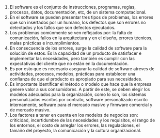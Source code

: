 1) El software es el conjunto de instrucciones, programas, reglas, procesos, datos, documentación, etc, de un sistema computacional.
2) En el software se pueden presentar tres tipos de problemas, los errores que son insertados por un humano, los defectos que son errores no detectados y los fallos que son defectos ejecutados.
3) Los problemas comúnmente se ven reflejados por: la falta de comunicación, fallos en la arquitectura y en el diseño, errores técnicos, malas prácticas e incumplimientos.
4) En consecuencia de los errores, surge la calidad de software para la solución de estos. Es la capacidad de un producto de satisfacer e implementar las necesidades, pero también es cumplir con las expectativas del cliente que no están en la documentación.
5) Es por esto que es necesario asegurar la calidad de software atreves de actividades, procesos, modelos, prácticas para establecer una confianza de que el producto es apropiado para sus necesidades.
6) Es importante identificar el método o modelo que hace que la empresa genere valor a sus consumidores. A partir de este,  se deben elegir los modelos adecuados para la organización, como lo son, los sistemas personalizados escritos por contrato, software personalizado escrito internamente, software para el mercado masivo y firmware comercial y de mercado masivo.
7) Los factores a tener en cuenta en los modelos de negocios son: criticidad, incertidumbre de las necesidades y los requisitos, el rango de los entornos, el costo de arreglar los errores, las regulaciones, el tamaño del proyecto, la comunicación y la cultura organizacional.